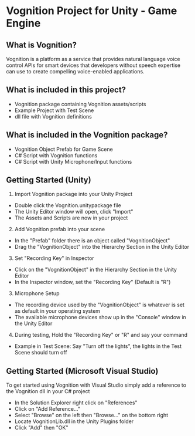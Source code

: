 Vognition Project for Unity - Game Engine
=========================================

## What is Vognition?

Vognition is a platform as a service that provides natural language voice control APIs for smart devices that developers without speech expertise can use to create compelling voice-enabled applications.

## What is included in this project?

* Vognition package containing Vognition assets/scripts 
* Example Project with Test Scene
* dll file with Vognition definitions

## What is included in the Vognition package?
* Vognition Object Prefab for Game Scene
* C# Script with Vognition functions
* C# Script with Unity Microphone/Input functions

## Getting Started (Unity)
1. Import Vognition package into your Unity Project
  * Double click the Vognition.unitypackage file
  * The Unity Editor window will open, click "Import"
  * The Assets and Scripts are now in your project
2. Add Vognition prefab into your scene
  * In the "Prefab" folder there is an object called "VognitionObject"
  * Drag the "VognitionObject" into the Hierarchy Section in the Unity Editor
3. Set "Recording Key" in Inspector
  * Click on the "VognitionObject" in the Hierarchy Section in the Unity Editor
  * In the Inspector window, set the "Recording Key" (Default is "R")
3. Microphone Setup
  * The recording device used by the "VognitionObject" is whatever is set as default in your operating system
  * The available microphone devices show up in the "Console" window in the Unity Editor
4. During testing, Hold the "Recording Key" or "R" and say your command
  * Example in Test Scene: Say "Turn off the lights", the lights in the Test Scene should turn off

## Getting Started (Microsoft Visual Studio)
To get started using Vognition with Visual Studio simply add a reference to the Vognition dll in your C# project
  * In the Solution Explorer right click on "References"
  * Click on "Add Reference..."
  * Select "Browse" on the left then "Browse..." on the bottom right
  * Locate VognitionLib.dll in the Unity Plugins folder
  * Click "Add" then "OK"
